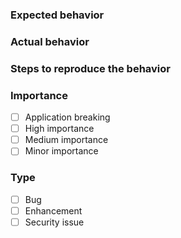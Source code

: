 ### Expected behavior



### Actual behavior



### Steps to reproduce the behavior



### Importance

- [ ] Application breaking
- [ ] High importance
- [ ] Medium importance
- [ ] Minor importance

### Type

- [ ] Bug
- [ ] Enhancement
- [ ] Security issue
